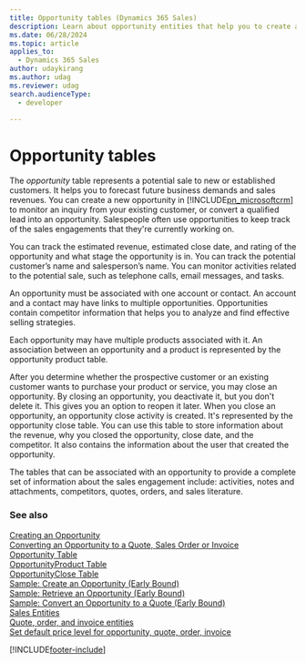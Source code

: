 ```yaml
---
title: Opportunity tables (Dynamics 365 Sales)
description: Learn about opportunity entities that help you to create a new opportunity to monitor or convert a lead to an opportunity. The entities that can be associated with an opportunity to provide information about the sales engagement are activities, notes and attachments, competitors, quotes, orders, and sales literature. 
ms.date: 06/28/2024
ms.topic: article
applies_to: 
  - Dynamics 365 Sales
author: udaykirang
ms.author: udag
ms.reviewer: udag
search.audienceType: 
  - developer

---
```

# Opportunity tables

The *opportunity* table represents a potential sale to new or established customers. It helps you to forecast future business demands and sales revenues. You can create a new opportunity in [!INCLUDE[pn_microsoftcrm](../../includes/pn-microsoftcrm.md)] to monitor an inquiry from your existing customer, or convert a qualified lead into an opportunity. Salespeople often use opportunities to keep track of the sales engagements that they're currently working on.  
  
 You can track the estimated revenue, estimated close date, and rating of the opportunity and what stage the opportunity is in. You can track the potential customer’s name and salesperson’s name. You can monitor activities related to the potential sale, such as telephone calls, email messages, and tasks.  
  
 An opportunity must be associated with one account or contact. An account and a contact may have links to multiple opportunities. Opportunities contain competitor information that helps you to analyze and find effective selling strategies.  
  
 Each opportunity may have multiple products associated with it. An association between an opportunity and a product is represented by the opportunity product table.  
  
 After you determine whether the prospective customer or an existing customer wants to purchase your product or service, you may close an opportunity. By closing an opportunity, you deactivate it, but you don't delete it. This gives you an option to reopen it later. When you close an opportunity, an opportunity close activity is created. It's represented by the opportunity close table. You can use this table to store information about the revenue, why you closed the opportunity, close date, and the competitor. It also contains the information about the user that created the opportunity.  
  
 The tables that can be associated with an opportunity to provide a complete set of information about the sales engagement include: activities, notes and attachments, competitors, quotes, orders, and sales literature.  
  
### See also  
 [Creating an Opportunity](create-opportunity.md)   
 [Converting an Opportunity to a Quote, Sales Order or Invoice](convert-opportunity-quote-sales-order-invoice.md)   
 [Opportunity Table](entities/opportunity.md)   
 [OpportunityProduct Table](entities/opportunityproduct.md)   
 [OpportunityClose Table](entities/opportunityclose.md)   
 [Sample: Create an Opportunity (Early Bound)](sample-create-opportunity-early-bound.md)   
 [Sample: Retrieve an Opportunity (Early Bound)](sample-retrieve-opportunity-early-bound.md)   
 [Sample: Convert an Opportunity to a Quote (Early Bound)](sample-convert-opportunity-quote-early-bound.md)   
 [Sales Entities](sales-entities-lead-opportunity-competitor-quote-order-invoice.md)   
 [Quote, order, and invoice entities](quote-order-invoice-entities.md)   
 [Set default price level for opportunity, quote, order, invoice](set-default-price-level-for-opportunity-quote-order-invoice.md)


[!INCLUDE[footer-include](../../includes/footer-banner.md)]
